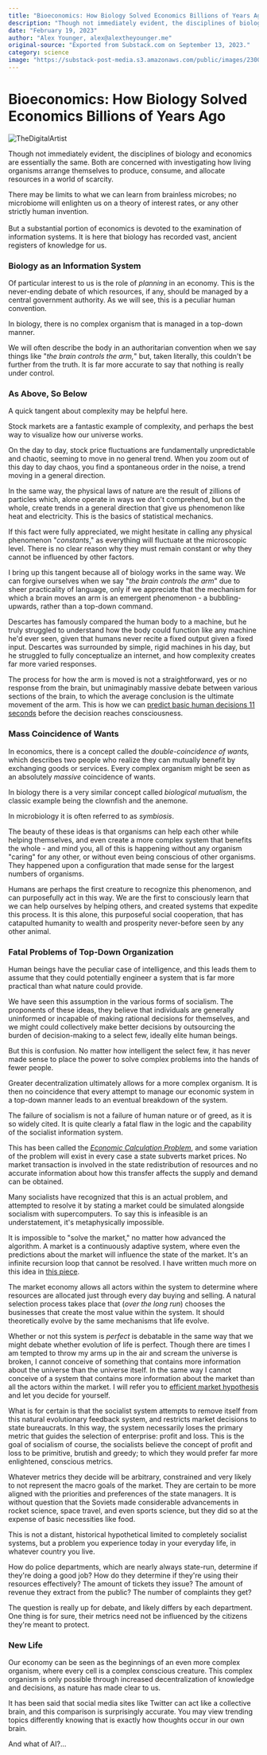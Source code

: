 ```yaml
---
title: "Bioeconomics: How Biology Solved Economics Billions of Years Ago"
description: "Though not immediately evident, the disciplines of biology and economics are essentially the same. Both are concerned with investigating how living organisms arrange themselves to produce, consume, and allocate resources in a world of scarcity."
date: "February 19, 2023"
author: "Alex Younger, alex@alextheyounger.me"
original-source: "Exported from Substack.com on September 13, 2023."
category: science
image: "https://substack-post-media.s3.amazonaws.com/public/images/23002237-966f-452f-8b43-fa51a4163ff0_1920x1200.jpeg"
---
```


# Bioeconomics: How Biology Solved Economics Billions of Years Ago

![[TheDigitalArtist](https://pixabay.com/users/thedigitalartist-202249/)](https://substack-post-media.s3.amazonaws.com/public/images/23002237-966f-452f-8b43-fa51a4163ff0_1920x1200.jpeg)

Though not immediately evident, the disciplines of biology and economics
are essentially the same. Both are concerned with investigating how
living organisms arrange themselves to produce, consume, and allocate
resources in a world of scarcity.

There may be limits to what we can learn from brainless microbes; no
microbiome will enlighten us on a theory of interest rates, or any other
strictly human invention.\
\
But a substantial portion of economics is devoted to the examination of
information systems. It is here that biology has recorded vast, ancient
registers of knowledge for us.

### Biology as an Information System

Of particular interest to us is the role of *planning* in an economy.
This is the never-ending debate of which resources, if any, should be
managed by a central government authority. As we will see, this is a
peculiar human convention.

In biology, there is no complex organism that is managed in a top-down
manner.

We will often describe the body in an authoritarian convention when we
say things like \"*the brain controls the arm,*\" but, taken literally,
this couldn\'t be further from the truth. It is far more accurate to say
that nothing is really under control.

### As Above, So Below

A quick tangent about complexity may be helpful here.

Stock markets are a fantastic example of complexity, and perhaps the
best way to visualize how our universe works.

On the day to day, stock price fluctuations are fundamentally
unpredictable and chaotic, seeming to move in no general trend. When you
zoom out of this day to day chaos, you find a spontaneous order in the
noise, a trend moving in a general direction.

In the same way, the physical laws of nature are the result of zillions
of particles which, alone operate in ways we don\'t comprehend, but on
the whole, create trends in a general direction that give us phenomenon
like heat and electricity. This is the basics of statistical mechanics.

If this fact were fully appreciated, we might hesitate in calling any
physical phenomenon \"*constants*,\" as everything will fluctuate at the
microscopic level. There is no clear reason why they must remain
constant or why they cannot be influenced by other factors.

I bring up this tangent because all of biology works in the same way. We
can forgive ourselves when we say \"*the brain controls the arm*\" due
to sheer practicality of language, only if we appreciate that the
mechanism for which a brain moves an arm is an emergent phenomenon - a
bubbling-upwards, rather than a top-down command.

Descartes has famously compared the human body to a machine, but he
truly struggled to understand how the body could function like any
machine he'd ever seen, given that humans never recite a fixed output
given a fixed input. Descartes was surrounded by simple, rigid machines
in his day, but he struggled to fully conceptualize an internet, and how
complexity creates far more varied responses.

The process for how the arm is moved is not a straightforward, yes or no
response from the brain, but unimaginably massive debate between various
sections of the brain, to which the average conclusion is the ultimate
movement of the arm. This is how we can [predict basic human decisions
11 seconds](https://www.nature.com/articles/s41598-019-39813-y) before
the decision reaches consciousness.

### Mass Coincidence of Wants

In economics, there is a concept called the *double-coincidence of
wants,* which describes two people who realize they can mutually benefit
by exchanging goods or services. Every complex organism might be seen as
an absolutely *massive* coincidence of wants.

In biology there is a very similar concept called *biological
mutualism*, the classic example being the clownfish and the anemone.

In microbiology it is often referred to as *symbiosis*.

The beauty of these ideas is that organisms can help each other while
helping themselves, and even create a more complex system that benefits
the whole  -  and mind you, all of this is happening without any
organism "caring" for any other, or without even being conscious of
other organisms. They happened upon a configuration that made sense for
the largest numbers of organisms.

Humans are perhaps the first creature to recognize this phenomenon, and
can purposefully act in this way. We are the first to consciously learn
that we can help ourselves by helping others, and created systems that
expedite this process. It is this alone, this purposeful social
cooperation, that has catapulted humanity to wealth and prosperity
never-before seen by any other animal.

### Fatal Problems of Top-Down Organization

Human beings have the peculiar case of intelligence, and this leads them
to assume that they could potentially engineer a system that is far more
practical than what nature could provide.

We have seen this assumption in the various forms of socialism. The
proponents of these ideas, they believe that individuals are generally
uninformed or incapable of making rational decisions for themselves, and
we might could collectively make better decisions by outsourcing the
burden of decision-making to a select few, ideally elite human beings.

But this is confusion. No matter how intelligent the select few, it has
never made sense to place the power to solve complex problems into the
hands of fewer people.

Greater decentralization ultimately allows for a more complex organism.
It is then no coincidence that every attempt to manage our economic
system in a top-down manner leads to an eventual breakdown of the
system.

The failure of socialism is not a failure of human nature or of greed,
as it is so widely cited. It is quite clearly a fatal flaw in the logic
and the capability of the socialist information system.

This has been called the *[Economic Calculation Problem](https://en.wikipedia.org/wiki/Economic_calculation_problem)*,
and some variation of the problem will exist in every case a state
subverts market prices. No market transaction is involved in the state
redistribution of resources and no accurate information about how this
transfer affects the supply and demand can be obtained.

Many socialists have recognized that this is an actual problem, and
attempted to resolve it by stating a market could be simulated alongside
socialism with supercomputers. To say this is infeasible is an
understatement, it's metaphysically impossible.

It is impossible to \"solve the market,\" no matter how advanced the
algorithm. A market is a continuously adaptive system, where even the
predictions about the market will influence the state of the market.
It's an infinite recursion loop that cannot be resolved. I have written
much more on this idea in [this piece](/blog/philosophy/the-impossibility-of-predicting-the).


The market economy allows all actors within the system to determine
where resources are allocated just through every day buying and selling.
A natural selection process takes place that (*over the long run*)
chooses the businesses that create the most value within the system. It
should theoretically evolve by the same mechanisms that life evolve.

Whether or not this system is *perfect* is debatable in the same way
that we might debate whether evolution of life is perfect. Though there
are times I am tempted to throw my arms up in the air and scream the
universe is broken, I cannot conceive of something that contains more
information about the universe than the universe itself. In the same way
I cannot conceive of a system that contains more information about the
market than all the actors within the market. I will refer you to
[efficient market hypothesis](https://en.wikipedia.org/wiki/Efficient-market_hypothesis)
and let you decide for yourself.

What is for certain is that the socialist system attempts to remove
itself from this natural evolutionary feedback system, and restricts
market decisions to state bureaucrats. In this way, the system
necessarily loses the primary metric that guides the selection of
enterprise: profit and loss. This is the goal of socialism of course,
the socialists believe the concept of profit and loss to be primitive,
brutish and greedy; to which they would prefer far more enlightened,
conscious metrics.

Whatever metrics they decide will be arbitrary, constrained and very
likely to not represent the macro goals of the market. They are certain
to be more aligned with the priorities and preferences of the state
managers. It is without question that the Soviets made considerable
advancements in rocket science, space travel, and even sports science,
but they did so at the expense of basic necessities like food.

This is not a distant, historical hypothetical limited to completely
socialist systems, but a problem you experience today in your everyday
life, in whatever country you live.

How do police departments, which are nearly always state-run, determine
if they're doing a good job? How do they determine if they're using
their resources effectively? The amount of tickets they issue? The
amount of revenue they extract from the public? The number of complaints
they get?

The question is really up for debate, and likely differs by each
department. One thing is for sure, their metrics need not be influenced
by the citizens they're meant to protect.

### New Life

Our economy can be seen as the beginnings of an even more complex
organism, where every cell is a complex conscious creature. This complex
organism is only possible through increased decentralization of
knowledge and decisions, as nature has made clear to us.

It has been said that social media sites like Twitter can act like a
collective brain, and this comparison is surprisingly accurate. You may
view trending topics differently knowing that is exactly how thoughts
occur in our own brain.

And what of AI?...